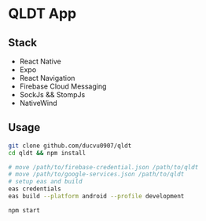 # QLDT App

## Stack
- React Native
- Expo
- React Navigation
- Firebase Cloud Messaging
- SockJs && StompJs
- NativeWind

## Usage
```bash
git clone github.com/ducvu0907/qldt
cd qldt && npm install

# move /path/to/firebase-credential.json /path/to/qldt
# move /path/to/google-services.json /path/to/qldt
# setup eas and build
eas credentials
eas build --platform android --profile development

npm start
```
